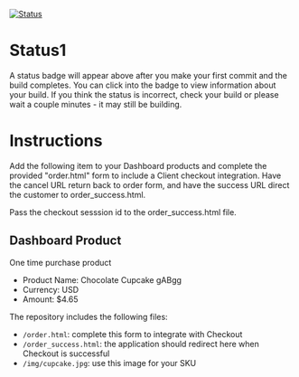 [![Status](https://img.shields.io/badge/status-BUILDING%20COMMIT:%200aace9c6792464c23ecae07d44f009637951467d-yellow.svg)](https://github.com/lorence-crowdbotics/bakery_scaffold_hM8QF39jzGXPQTst/commit/0aace9c6792464c23ecae07d44f009637951467d)








# Status1

A status badge will appear above after you make your first commit and the build completes. You can click into the badge to view information about your build. If you think the status is incorrect, check your build or please wait a couple minutes - it may still be building.

# Instructions

Add the following item to your Dashboard products and complete the provided "order.html" form to include a Client checkout integration. Have the cancel URL return back to order form, and have the success URL direct the customer to order_success.html.

Pass the checkout sesssion id to the order_success.html file.

## Dashboard Product
One time purchase product
* Product Name: Chocolate Cupcake gABgg
* Currency: USD
* Amount: $4.65

The repository includes the following files:
* `/order.html`: complete this form to integrate with Checkout
* `/order_success.html`: the application should redirect here when Checkout is successful
* `/img/cupcake.jpg`: use this image for your SKU
